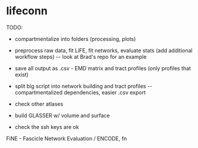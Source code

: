 # lifeconn

TODO:

- compartmentalize into folders (processing, plots)
- preprocess raw data, fit LiFE, fit networks, evaluate stats (add additional workflow steps)
-- look at Brad's repo for an example
- save all output as .csv - EMD matrix and tract profiles (only profiles that exist)
- split big script into network building and tract profiles
-- compartmentalized dependencies, easier .csv export
- check other atlases
- build GLASSER w/ volume and surface

- check the ssh keys are ok

FiNE - Fascicle Network Evaluation / ENCODE, fn





